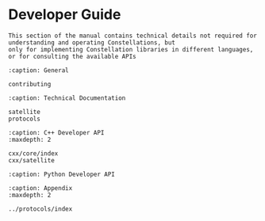 # Developer Guide

```{note}
This section of the manual contains technical details not required for understanding and operating Constellations, but
only for implementing Constellation libraries in different languages, or for consulting the available APIs
```

```{toctree}
:caption: General

contributing
```

```{toctree}
:caption: Technical Documentation

satellite
protocols
```

```{toctree}
:caption: C++ Developer API
:maxdepth: 2

cxx/core/index
cxx/satellite
```

```{toctree}
:caption: Python Developer API
```

```{toctree}
:caption: Appendix
:maxdepth: 2

../protocols/index
```
